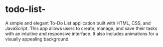 # todo-list-
A simple and elegant To-Do List application built with HTML, CSS, and JavaScript. This app allows users to create, manage, and save their tasks with an intuitive and responsive interface. It also includes animations for a visually appealing background.
